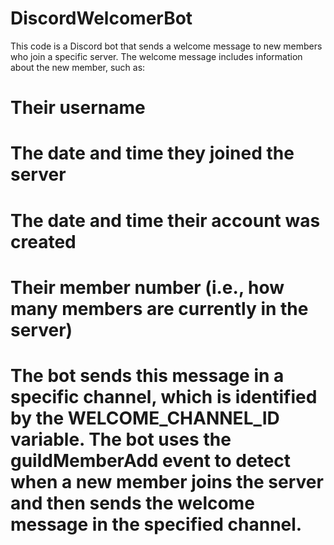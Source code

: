 # DiscordWelcomerBot

This code is a Discord bot that sends a welcome message to new members who join a specific server. The welcome message includes information about the new member, such as:

# Their username
# The date and time they joined the server
# The date and time their account was created
# Their member number (i.e., how many members are currently in the server)
# The bot sends this message in a specific channel, which is identified by the WELCOME_CHANNEL_ID variable. The bot uses the guildMemberAdd event to detect when a new member joins the server and then sends the welcome message in the specified channel.
